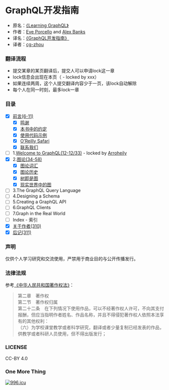 # GraphQL开发指南

* 原名：[《Learning GraphQL》](http://shop.oreilly.com/product/0636920137269.do)  
* 作者：[Eve Porcello](https://www.oreilly.com/pub/au/6914) and [Alex Banks](https://www.oreilly.com/pub/au/6913)  
* 译名：[《GraphQL开发指南》](https://book.douban.com/subject/30301515/)  
* 译者：[cg-zhou](http://www.cg-zhou.top)

### 翻译流程
* 提交某章的某页翻译后，提交人可以申请lock这一章
* lock信息会出现在本页（ - locked by xxx）
* 如果连续两周，这个人提交翻译内容少于一页，该lock自动解除
* 每个人在同一时刻，最多lock一章

### 目录
- [x] [前言(6-11)](/Preface_01.md)
  - [x] [鸣谢](/Preface_01.md)
  - [x] [本书中的约定](/Preface_02.md)
  - [x] [使用代码示例](/Preface_03.md)
  - [x] [O’Reilly Safari](/Preface_04.md)
  - [x] [联系我们](/Preface_05.md)
- [ ] 1.[Welcome to GraphQL(12-12/33)](/ch01_00.md) - locked by [Arroheily](https://github.com/Arroheily)
- [x] 2.[图论(34-58)](/ch02_00.md)
  - [x] [图论词汇](/ch02_01.md)
  - [x] [图论历史](/ch02_02.md)
  - [x] [树即是图](/ch02_03.md)
  - [x] [现实世界中的图](/ch02_04.md)
- [ ] 3.The GraphQL Query Language
- [ ] 4.Designing a Schema
- [ ] 5.Creating a GraphQL API
- [ ] 6.GraphQL Clients
- [ ] 7.Graph in the Real World
- [ ] Index - 索引
- [x] [关于作者(310)](/AboutTheAuthors.md)
- [x] [后记(311)](/Colophon.md)

### 声明
仅供个人学习研究和交流使用，严禁用于商业目的与公开传播发行。

### 法律法规
参考[《中华人民共和国著作权法》](http://www.ncac.gov.cn/chinacopyright/contents/479/17542.html)：
> 第二章　著作权  
> 第二节　著作权归属  
> 第二十二条　在下列情况下使用作品，可以不经著作权人许可，不向其支付报酬，但应当指明作者姓名、作品名称，并且不得侵犯著作权人依照本法享有的其他权利：  
> （六）为学校课堂教学或者科学研究，翻译或者少量复制已经发表的作品，供教学或者科研人员使用，但不得出版发行；

### LICENSE
CC-BY 4.0

### One More Thing
[![996.icu](https://img.shields.io/badge/link-996.icu-red.svg)](https://996.icu)
